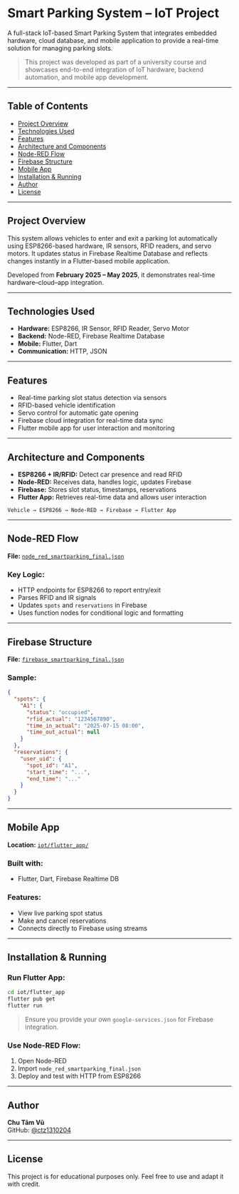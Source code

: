 # Smart Parking System – IoT Project

A full-stack IoT-based Smart Parking System that integrates embedded hardware, cloud database, and mobile application to provide a real-time solution for managing parking slots.

> This project was developed as part of a university course and showcases end-to-end integration of IoT hardware, backend automation, and mobile app development.

---

## Table of Contents

- [Project Overview](#project-overview)
- [Technologies Used](#technologies-used)
- [Features](#features)
- [Architecture and Components](#architecture-and-components)
- [Node-RED Flow](#node-red-flow)
- [Firebase Structure](#firebase-structure)
- [Mobile App](#mobile-app)
- [Installation & Running](#installation--running)
- [Author](#author)
- [License](#license)

---

## Project Overview

This system allows vehicles to enter and exit a parking lot automatically using ESP8266-based hardware, IR sensors, RFID readers, and servo motors. It updates status in Firebase Realtime Database and reflects changes instantly in a Flutter-based mobile application.

Developed from **February 2025 – May 2025**, it demonstrates real-time hardware–cloud–app integration.

---

## Technologies Used

- **Hardware:** ESP8266, IR Sensor, RFID Reader, Servo Motor
- **Backend:** Node-RED, Firebase Realtime Database
- **Mobile:** Flutter, Dart
- **Communication:** HTTP, JSON

---

## Features

- Real-time parking slot status detection via sensors
- RFID-based vehicle identification
- Servo control for automatic gate opening
- Firebase cloud integration for real-time data sync
- Flutter mobile app for user interaction and monitoring

---

## Architecture and Components

- **ESP8266 + IR/RFID:** Detect car presence and read RFID
- **Node-RED:** Receives data, handles logic, updates Firebase
- **Firebase:** Stores slot status, timestamps, reservations
- **Flutter App:** Retrieves real-time data and allows user interaction

```
Vehicle → ESP8266 → Node-RED → Firebase → Flutter App
```

---

## Node-RED Flow

**File:** [`node_red_smartparking_final.json`](iot/node_red_smartparking_final.json)

### Key Logic:
- HTTP endpoints for ESP8266 to report entry/exit
- Parses RFID and IR signals
- Updates `spots` and `reservations` in Firebase
- Uses function nodes for conditional logic and formatting

---

## Firebase Structure

**File:** [`firebase_smartparking_final.json`](iot/firebase_smartparking_final.json)

### Sample:
```json
{
  "spots": {
    "A1": {
      "status": "occupied",
      "rfid_actual": "1234567890",
      "time_in_actual": "2025-07-15 08:00",
      "time_out_actual": null
    }
  },
  "reservations": {
    "user_uid": {
      "spot_id": "A1",
      "start_time": "...",
      "end_time": "..."
    }
  }
}
```

---

## Mobile App

**Location:** [`iot/flutter_app/`](iot/flutter_app/)

### Built with:
- Flutter, Dart, Firebase Realtime DB

### Features:
- View live parking spot status
- Make and cancel reservations
- Connects directly to Firebase using streams

---

## Installation & Running

### Run Flutter App:
```bash
cd iot/flutter_app
flutter pub get
flutter run
```

> Ensure you provide your own `google-services.json` for Firebase integration.

### Use Node-RED Flow:
1. Open Node-RED
2. Import `node_red_smartparking_final.json`
3. Deploy and test with HTTP from ESP8266

---

## Author

**Chu Tâm Vũ**  
GitHub: [@ctz1310204](https://github.com/ctz1310204)

---

## License

This project is for educational purposes only. Feel free to use and adapt it with credit.
